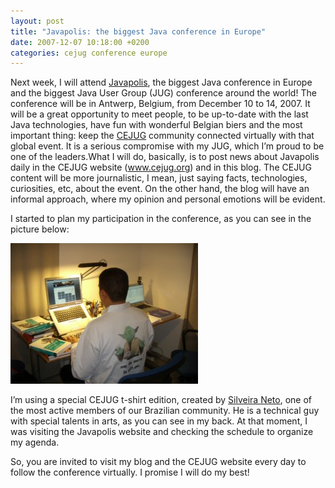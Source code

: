 ```yaml
---
layout: post
title: "Javapolis: the biggest Java conference in Europe"
date: 2007-12-07 10:18:00 +0200
categories: cejug conference europe
---
```


Next week, I will attend <a href="http://www.javapolis.com/" target="_blank">Javapolis</a>, the biggest Java conference in Europe and the biggest Java User Group (JUG) conference around the world! The conference will be in Antwerp, Belgium, from December 10 to 14, 2007. It will be a great opportunity to meet people, to be up-to-date with the last Java technologies, have fun with wonderful Belgian biers and the most important thing: keep the <a href="http://www.cejug.org/" target="_blank">CEJUG</a> community connected virtually with that global event. It is a serious compromise with my JUG, which I’m proud to be one of the leaders.What I will do, basically, is to post news about Javapolis daily in the CEJUG website (<a href="http://www.cejug.org/" target="_blank">www.cejug.org</a>) and in this blog. The CEJUG content will be more journalistic, I mean, just saying facts, technologies, curiosities, etc, about the event. On the other hand, the blog will have an informal approach, where my opinion and personal emotions will be evident.

I started to plan my participation in the conference, as you can see in the picture below:

![cejug-t-short-300x225.jpg](/images/posts/cejug-t-short-300x225.jpg)

I’m using a special CEJUG t-shirt edition, created by <a href="http://silveiraneto.net/">Silveira Neto</a>, one of the most active members of our Brazilian community. He is a technical guy with special talents in arts, as you can see in my back. At that moment, I was visiting the Javapolis website and checking the schedule to organize my agenda.

So, you are invited to visit my blog and the CEJUG website every day to follow the conference virtually. I promise I will do my best!
